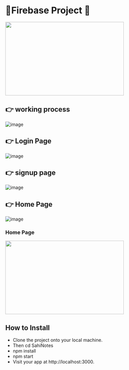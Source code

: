 # 🎉Firebase Project 🎉
<div> 
  <img src="https://github.com/Shanu-Git2002/firebase_project/assets/121647061/1ef1fde5-fbc3-4c1a-bc55-71d27ea3a47e.png" width="370" height="230px"> 
</div>

## 👉 working process

![image](https://github.com/Shanu-Git2002/firebase_project/assets/121647061/d6ce943f-179c-45ba-badc-05c49590cd1a)

## 👉 Login Page

![image](https://github.com/Shanu-Git2002/firebase_project/assets/121647061/4e68b1db-8fe9-4c32-bd3a-db1f7d7c83d4)

## 👉 signup page

![image](https://github.com/Shanu-Git2002/firebase_project/assets/121647061/84c9e4c6-015f-4293-9a06-d41c648ca2cf)

## 👉 Home Page

![image](https://github.com/Shanu-Git2002/firebase_project/assets/121647061/230dbe58-4a4e-4d94-8872-ba99b24c28ca)

<div> 
  <h3>Home Page</h3>
  <img src="https://github.com/Shanu-Git2002/firebase_project/assets/121647061/230dbe58-4a4e-4d94-8872-ba99b24c28ca.png" width="370" height="230px"> 
</div>

## How to Install

* Clone the project onto your local machine.
* Then cd SahiNotes
* npm install
* npm start
* Visit your app at http://localhost:3000.
